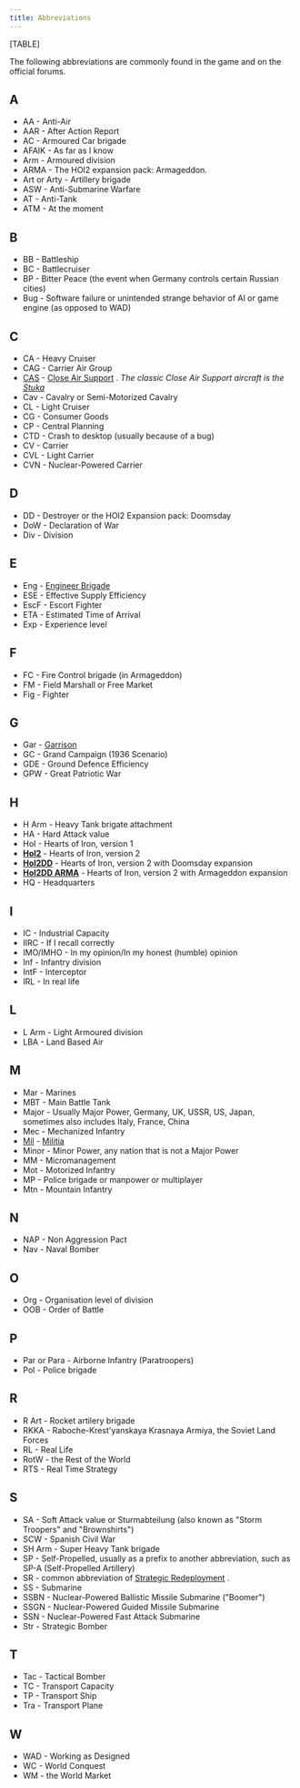 ```yaml
---
title: Abbreviations
---
```

[TABLE]

The following abbreviations are commonly found in the game and on the
official forums.

##  A 

-   AA - Anti-Air
-   AAR - After Action Report
-   AC - Armoured Car brigade
-   AFAIK - As far as I know
-   Arm - Armoured division
-   ARMA - The HOI2 expansion pack: Armageddon.
-   Art or Arty - Artillery brigade
-   ASW - Anti-Submarine Warfare
-   AT - Anti-Tank
-   ATM - At the moment

##  B 

-   BB - Battleship
-   BC - Battlecruiser
-   BP - Bitter Peace (the event when Germany controls certain Russian
    cities)
-   Bug - Software failure or unintended strange behavior of AI or game
    engine (as opposed to WAD)

##  C 

-   CA - Heavy Cruiser
-   CAG - Carrier Air Group
-   [CAS](/wiki/CAS "CAS") - [Close Air
    Support](/wiki/Close_Air_Support "Close Air Support") . *The classic
    Close Air Support aircraft is the
    [Stuka](http://en.wikipedia.org/wiki/Junkers_Ju_87)*
-   Cav - Cavalry or Semi-Motorized Cavalry
-   CL - Light Cruiser
-   CG - Consumer Goods
-   CP - Central Planning
-   CTD - Crash to desktop (usually because of a bug)
-   CV - Carrier
-   CVL - Light Carrier
-   CVN - Nuclear-Powered Carrier

##  D 

-   DD - Destroyer or the HOI2 Expansion pack: Doomsday
-   DoW - Declaration of War
-   Div - Division

##  E 

-   Eng - [Engineer Brigade](/wiki/Engineer_Brigade "Engineer Brigade")
-   ESE - Effective Supply Efficiency
-   EscF - Escort Fighter
-   ETA - Estimated Time of Arrival
-   Exp - Experience level

##  F 

-   FC - Fire Control brigade (in Armageddon)
-   FM - Field Marshall or Free Market
-   Fig - Fighter

##  G 

-   Gar - [Garrison](/wiki/Garrison "Garrison")
-   GC - Grand Campaign (1936 Scenario)
-   GDE - Ground Defence Efficiency
-   GPW - Great Patriotic War

##  H 

-   H Arm - Heavy Tank brigate attachment
-   HA - Hard Attack value
-   HoI - Hearts of Iron, version 1
-   **[HoI2](/wiki/HoI2 "HoI2")** - Hearts of Iron, version 2
-   **[HoI2DD](/wiki/Doomsday "Doomsday")** - Hearts of Iron, version 2
    with Doomsday expansion
-   **[HoI2DD ARMA](/wiki/Armageddon "Armageddon")** - Hearts of Iron,
    version 2 with Armageddon expansion
-   HQ - Headquarters

##  I 

-   IC - Industrial Capacity
-   IIRC - If I recall correctly
-   IMO/IMHO - In my opinion/In my honest (humble) opinion
-   Inf - Infantry division
-   IntF - Interceptor
-   IRL - In real life

##  L 

-   L Arm - Light Armoured division
-   LBA - Land Based Air

##  M 

-   Mar - Marines
-   MBT - Main Battle Tank
-   Major - Usually Major Power, Germany, UK, USSR, US, Japan, sometimes
    also includes Italy, France, China
-   Mec - Mechanized Infantry
-   [Mil](/wiki/index.php?title=Mil&action=edit&redlink=1 "Mil (page does not exist)") -
    [Militia](/wiki/Militia "Militia")
-   Minor - Minor Power, any nation that is not a Major Power
-   MM - Micromanagement
-   Mot - Motorized Infantry
-   MP - Police brigade or manpower or multiplayer
-   Mtn - Mountain Infantry

##  N 

-   NAP - Non Aggression Pact
-   Nav - Naval Bomber

##  O 

-   Org - Organisation level of division
-   OOB - Order of Battle

##  P 

-   Par or Para - Airborne Infantry (Paratroopers)
-   Pol - Police brigade

##  R 

-   R Art - Rocket artilery brigade
-   RKKA - Raboche-Krest'yanskaya Krasnaya Armiya, the Soviet Land
    Forces
-   RL - Real Life
-   RotW - the Rest of the World
-   RTS - Real Time Strategy

##  S 

-   SA - Soft Attack value or Sturmabteilung (also known as "Storm
    Troopers" and "Brownshirts")
-   SCW - Spanish Civil War
-   SH Arm - Super Heavy Tank brigade
-   SP - Self-Propelled, usually as a prefix to another abbreviation,
    such as SP-A (Self-Propelled Artillery)
-   SR - common abbreviation of [Strategic
    Redeployment](/wiki/Strategic_Redeployment "Strategic Redeployment")
    .
-   SS - Submarine
-   SSBN - Nuclear-Powered Ballistic Missile Submarine ("Boomer")
-   SSGN - Nuclear-Powered Guided Missile Submarine
-   SSN - Nuclear-Powered Fast Attack Submarine
-   Str - Strategic Bomber

##  T 

-   Tac - Tactical Bomber
-   TC - Transport Capacity
-   TP - Transport Ship
-   Tra - Transport Plane

##  W 

-   WAD - Working as Designed
-   WC - World Conquest
-   WM - the World Market
